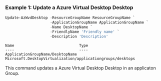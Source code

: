 ### Example 1: Update a Azure Virtual Desktop Desktop
```powershell
Update-AzWvdDesktop -ResourceGroupName ResourceGroupName `
                    -ApplicationGroupName ApplicationGroupName `
                    -Name DesktopName `
                    -FriendlyName 'Friendly name' `
                    -Description 'Description'
```

```output
Name                             Type
----                             ----
ApplicationGroupName/DesktopName Microsoft.DesktopVirtualization/applicationgroups/desktops
```

This command updates a Azure Virtual Desktop Desktop in an applicaton Group.

